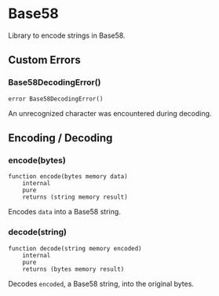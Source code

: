 # Base58

Library to encode strings in Base58.






<!-- customintro:start --><!-- customintro:end -->

## Custom Errors

### Base58DecodingError()

```solidity
error Base58DecodingError()
```

An unrecognized character was encountered during decoding.

## Encoding / Decoding

### encode(bytes)

```solidity
function encode(bytes memory data)
    internal
    pure
    returns (string memory result)
```

Encodes `data` into a Base58 string.

### decode(string)

```solidity
function decode(string memory encoded)
    internal
    pure
    returns (bytes memory result)
```

Decodes `encoded`, a Base58 string, into the original bytes.
